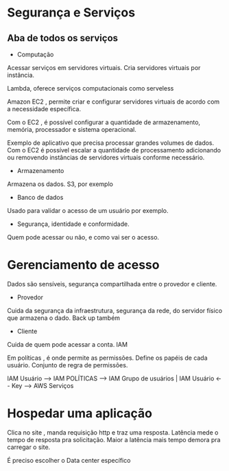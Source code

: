 # Segurança e Serviços

## Aba de todos os serviços 

* Computação

Acessar serviços em servidores virtuais. Cria servidores virtuais por instância. 

Lambda, oferece serviços computacionais como serveless

Amazon EC2 , permite criar e configurar servidores virtuais de acordo com a necessidade específica.

Com o EC2 , é possível configurar a quantidade de armazenamento, memória, processador e sistema operacional.

Exemplo de aplicativo que  precisa processar grandes volumes de dados. Com o EC2 é possível escalar a quantidade de processamento adicionando ou removendo instâncias de servidores virtuais conforme necessário.


* Armazenamento

Armazena os dados. S3, por exemplo

* Banco de dados

Usado para validar o acesso de um usuário por exemplo.

* Segurança, identidade e conformidade. 

Quem pode acessar ou não, e como vai ser o acesso.


# Gerenciamento de acesso

Dados são sensíveis, segurança compartilhada entre o provedor e cliente.

* Provedor 

Cuida da segurança da infraestrutura, segurança da rede, do servidor físico que armazena o dado. Back up também 

* Cliente

Cuida de quem pode acessar a conta. IAM

Em políticas , é onde permite as permissões. Define os papéis de cada usuário. Conjunto de regra de permissões.

IAM Usuário --> IAM POLÍTICAS --> IAM Grupo de usuários
                    |
IAM Usuário <--    Key  --> AWS Serviços

# Hospedar uma aplicação

Clica no site , manda requisição http e traz uma resposta. Latência mede o tempo de resposta pra solicitação. Maior a latência mais tempo demora pra carregar o site.

É preciso escolher o Data center específico



